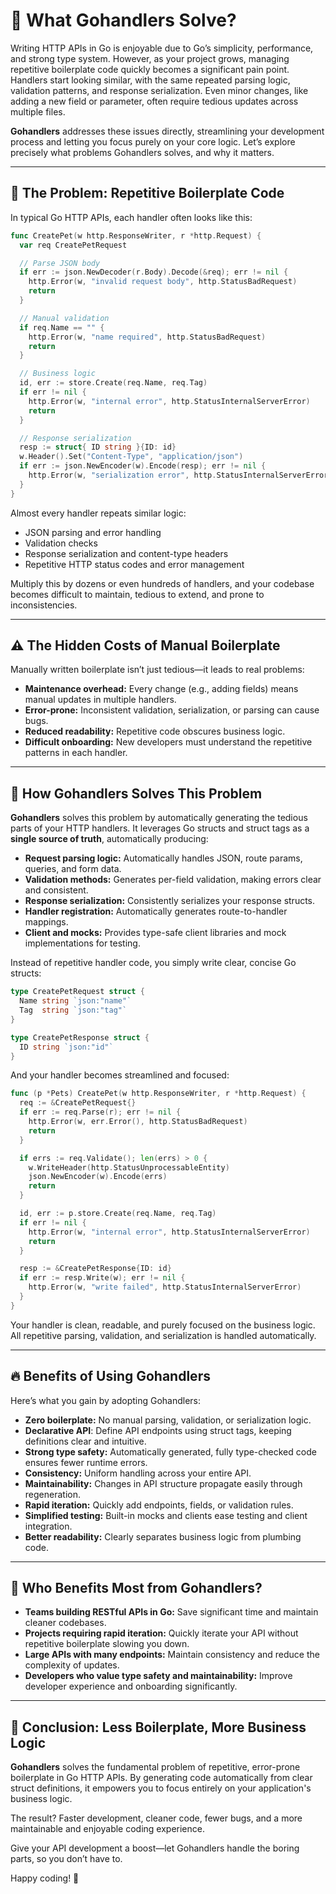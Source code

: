 # 🤔 What Gohandlers Solve?

Writing HTTP APIs in Go is enjoyable due to Go’s simplicity, performance, and strong type system. However, as your project grows, managing repetitive boilerplate code quickly becomes a significant pain point. Handlers start looking similar, with the same repeated parsing logic, validation patterns, and response serialization. Even minor changes, like adding a new field or parameter, often require tedious updates across multiple files.

**Gohandlers** addresses these issues directly, streamlining your development process and letting you focus purely on your core logic. Let’s explore precisely what problems Gohandlers solves, and why it matters.

---

## 🧩 The Problem: Repetitive Boilerplate Code

In typical Go HTTP APIs, each handler often looks like this:

```go
func CreatePet(w http.ResponseWriter, r *http.Request) {
  var req CreatePetRequest

  // Parse JSON body
  if err := json.NewDecoder(r.Body).Decode(&req); err != nil {
    http.Error(w, "invalid request body", http.StatusBadRequest)
    return
  }

  // Manual validation
  if req.Name == "" {
    http.Error(w, "name required", http.StatusBadRequest)
    return
  }

  // Business logic
  id, err := store.Create(req.Name, req.Tag)
  if err != nil {
    http.Error(w, "internal error", http.StatusInternalServerError)
    return
  }

  // Response serialization
  resp := struct{ ID string }{ID: id}
  w.Header().Set("Content-Type", "application/json")
  if err := json.NewEncoder(w).Encode(resp); err != nil {
    http.Error(w, "serialization error", http.StatusInternalServerError)
  }
}
```

Almost every handler repeats similar logic:

-   JSON parsing and error handling
-   Validation checks
-   Response serialization and content-type headers
-   Repetitive HTTP status codes and error management

Multiply this by dozens or even hundreds of handlers, and your codebase becomes difficult to maintain, tedious to extend, and prone to inconsistencies.

---

## ⚠️ The Hidden Costs of Manual Boilerplate

Manually written boilerplate isn’t just tedious—it leads to real problems:

-   **Maintenance overhead:** Every change (e.g., adding fields) means manual updates in multiple handlers.
-   **Error-prone:** Inconsistent validation, serialization, or parsing can cause bugs.
-   **Reduced readability:** Repetitive code obscures business logic.
-   **Difficult onboarding:** New developers must understand the repetitive patterns in each handler.

---

## 🚀 How Gohandlers Solves This Problem

**Gohandlers** solves this problem by automatically generating the tedious parts of your HTTP handlers. It leverages Go structs and struct tags as a **single source of truth**, automatically producing:

-   **Request parsing logic:** Automatically handles JSON, route params, queries, and form data.
-   **Validation methods:** Generates per-field validation, making errors clear and consistent.
-   **Response serialization:** Consistently serializes your response structs.
-   **Handler registration:** Automatically generates route-to-handler mappings.
-   **Client and mocks:** Provides type-safe client libraries and mock implementations for testing.

Instead of repetitive handler code, you simply write clear, concise Go structs:

```go
type CreatePetRequest struct {
  Name string `json:"name"`
  Tag  string `json:"tag"`
}

type CreatePetResponse struct {
  ID string `json:"id"`
}
```

And your handler becomes streamlined and focused:

```go
func (p *Pets) CreatePet(w http.ResponseWriter, r *http.Request) {
  req := &CreatePetRequest{}
  if err := req.Parse(r); err != nil {
    http.Error(w, err.Error(), http.StatusBadRequest)
    return
  }

  if errs := req.Validate(); len(errs) > 0 {
    w.WriteHeader(http.StatusUnprocessableEntity)
    json.NewEncoder(w).Encode(errs)
    return
  }

  id, err := p.store.Create(req.Name, req.Tag)
  if err != nil {
    http.Error(w, "internal error", http.StatusInternalServerError)
    return
  }

  resp := &CreatePetResponse{ID: id}
  if err := resp.Write(w); err != nil {
    http.Error(w, "write failed", http.StatusInternalServerError)
  }
}
```

Your handler is clean, readable, and purely focused on the business logic. All repetitive parsing, validation, and serialization is handled automatically.

---

## 🔥 Benefits of Using Gohandlers

Here’s what you gain by adopting Gohandlers:

-   **Zero boilerplate:** No manual parsing, validation, or serialization logic.
-   **Declarative API**: Define API endpoints using struct tags, keeping definitions clear and intuitive.
-   **Strong type safety:** Automatically generated, fully type-checked code ensures fewer runtime errors.
-   **Consistency:** Uniform handling across your entire API.
-   **Maintainability:** Changes in API structure propagate easily through regeneration.
-   **Rapid iteration:** Quickly add endpoints, fields, or validation rules.
-   **Simplified testing:** Built-in mocks and clients ease testing and client integration.
-   **Better readability:** Clearly separates business logic from plumbing code.

---

## 🌟 Who Benefits Most from Gohandlers?

-   **Teams building RESTful APIs in Go:** Save significant time and maintain cleaner codebases.
-   **Projects requiring rapid iteration:** Quickly iterate your API without repetitive boilerplate slowing you down.
-   **Large APIs with many endpoints:** Maintain consistency and reduce the complexity of updates.
-   **Developers who value type safety and maintainability:** Improve developer experience and onboarding significantly.

---

## 🎯 Conclusion: Less Boilerplate, More Business Logic

**Gohandlers** solves the fundamental problem of repetitive, error-prone boilerplate in Go HTTP APIs. By generating code automatically from clear struct definitions, it empowers you to focus entirely on your application's business logic.

The result? Faster development, cleaner code, fewer bugs, and a more maintainable and enjoyable coding experience.

Give your API development a boost—let Gohandlers handle the boring parts, so you don’t have to.

Happy coding! 🚀

